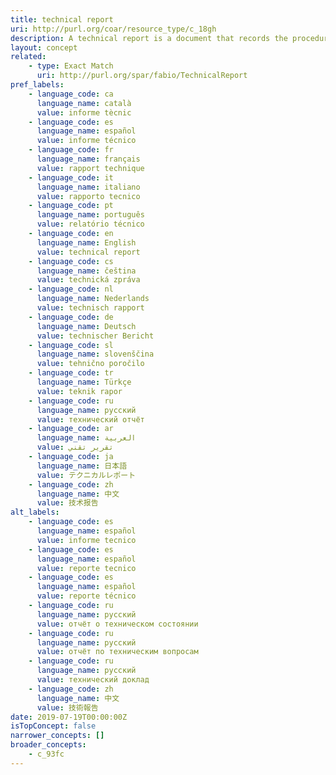 ```yaml
---
title: technical report
uri: http://purl.org/coar/resource_type/c_18gh
description: A technical report is a document that records the procedure adopted and results obtained from a scientific or technical activity or investigation.
layout: concept
related:
    - type: Exact Match
      uri: http://purl.org/spar/fabio/TechnicalReport
pref_labels:
    - language_code: ca
      language_name: català
      value: informe tècnic
    - language_code: es
      language_name: español
      value: informe técnico
    - language_code: fr
      language_name: français
      value: rapport technique
    - language_code: it
      language_name: italiano
      value: rapporto tecnico
    - language_code: pt
      language_name: português
      value: relatório técnico
    - language_code: en
      language_name: English
      value: technical report
    - language_code: cs
      language_name: čeština
      value: technická zpráva
    - language_code: nl
      language_name: Nederlands
      value: technisch rapport
    - language_code: de
      language_name: Deutsch
      value: technischer Bericht
    - language_code: sl
      language_name: slovenščina
      value: tehnično poročilo
    - language_code: tr
      language_name: Türkçe
      value: teknik rapor
    - language_code: ru
      language_name: русский
      value: технический отчёт
    - language_code: ar
      language_name: العربية
      value: تقرير تقني
    - language_code: ja
      language_name: 日本語
      value: テクニカルレポート
    - language_code: zh
      language_name: 中文
      value: 技术报告
alt_labels:
    - language_code: es
      language_name: español
      value: informe tecnico
    - language_code: es
      language_name: español
      value: reporte tecnico
    - language_code: es
      language_name: español
      value: reporte técnico
    - language_code: ru
      language_name: русский
      value: отчёт о техническом состоянии
    - language_code: ru
      language_name: русский
      value: отчёт по техническим вопросам
    - language_code: ru
      language_name: русский
      value: технический доклад
    - language_code: zh
      language_name: 中文
      value: 技術報告
date: 2019-07-19T00:00:00Z
isTopConcept: false
narrower_concepts: []
broader_concepts:
    - c_93fc
---
```


